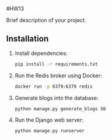 #HW13

Brief description of your project.

## Installation

1. Install dependencies:

    ```bash
    pip install -r requirements.txt
    ```

2. Run the Redis broker using Docker:

    ```bash
    docker run -p 6379:6379 redis
    ```

3. Generate blogs into the database:

    ```bash
    python manage.py generate_blogs 50
    ```

4. Run the Django web server:

    ```bash
    python manage.py runserver
    ```

